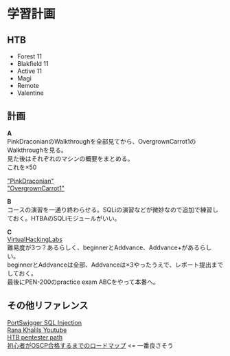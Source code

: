 # 学習計画

## HTB
- Forest 11
- Blakfield 11
- Active 11
- Magi
- Remote
- Valentine

## 計画
**A**  
PinkDraconianのWalkthroughを全部見てから、OvergrownCarrot1のWalkthroughを見る。  
見た後はそれぞれのマシンの概要をまとめる。  
これを×50  

["PinkDraconian"](https://www.youtube.com/playlist?list=PLeSXUd883dhjhV4MokruWYQWnhxsCPyUY)  
["OvergrownCarrot1"](https://www.youtube.com/@overgrowncarrot1/playlists)  

**B**  
コースの演習を一通り終わらせる。SQLiの演習などが微妙なので追加で練習しておく。HTBAのSQLiモジュールがいい。  

**C**  
[VirtualHackingLabs](https://www.virtualhackinglabs.com/shop/)  
難易度が3つ？あるらしく、beginnerとAddvance、Addvance+があるらしい。  
beginnerとAddvanceは全部、Addvanceは×3やったうえで、レポート提出までしておく。  
最後にPEN-200のpractice exam ABCをやって本番へ。


## その他リファレンス

[PortSwigger SQL Injection]()  
[Rana Khalils Youtube]()  
[HTB pentester path]()  
[初心者がOSCP合格するまでのロードマップ](https://www.reddit.com/r/oscp/comments/1azu2r6/passed_on_the_first_attempt_3_standalones_bonus/)  <= 一番良さそう  